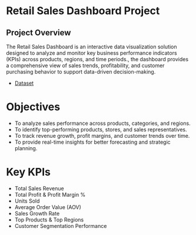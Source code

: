 # Retail Sales Dashboard Project 
## Project Overview

The Retail Sales Dashboard is an interactive data visualization solution designed to analyze and monitor key business performance indicators (KPIs) across products, regions, and time periods., the dashboard provides a comprehensive view of sales trends, profitability, and customer purchasing behavior to support data-driven decision-making.
- <a href = "https://github.com/Vishva809/Reatail-Sales-Dashboard/blob/main/Realmart_Sales_Dataset.xlsx"> Dataset </a>
# Objectives

- To analyze sales performance across products, categories, and regions.
- To identify top-performing products, stores, and sales representatives.
- To track revenue growth, profit margins, and customer trends over time.
- To provide real-time insights for better forecasting and strategic planning.

# Key KPIs

- Total Sales Revenue
- Total Profit & Profit Margin %
- Units Sold
- Average Order Value (AOV)
- Sales Growth Rate
- Top Products & Top Regions
- Customer Segmentation Performance
